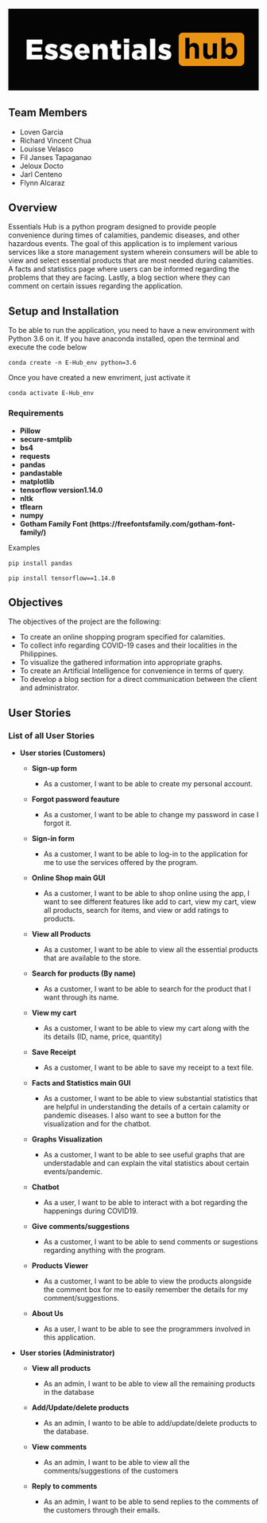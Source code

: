 

![](UI/essentials_hub_main1.jpg)

## Team Members
- Loven Garcia
- Richard Vincent Chua
- Louisse Velasco
- Fil Janses Tapaganao
- Jeloux Docto
- Jarl Centeno
- Flynn Alcaraz

## Overview

Essentials Hub is a python program designed to provide people convenience during times of calamities, pandemic diseases, and other hazardous events. The goal of this application is to implement various services like a store management system wherein consumers will be able to view and select essential products that are most needed during calamities. A facts and statistics page where users can be informed regarding the problems that they are facing. Lastly, a blog section where they can comment on certain issues regarding the application. 

## Setup and Installation

To be able to run the application, you need to have a new environment with Python 3.6 on it. 
If you have anaconda installed, open the terminal and execute the code below
```
conda create -n E-Hub_env python=3.6
```

Once you have created a new envriment, just activate it
```
conda activate E-Hub_env
```

### Requirements

<ul><li> <b>Pillow</b></li>
<li> <b>secure-smtplib</b></li>
<li> <b>bs4</b></li>
<li> <b>requests</b></li>
<li> <b>pandas</b></li>
<li> <b>pandastable</b></li>
<li> <b>matplotlib</b></li>
<li> <b>tensorflow version1.14.0</b></li>
<li> <b>nltk</b></li>
<li> <b>tflearn</b></li>
<li> <b>numpy</b></li>
<li> <b>Gotham Family Font (https://freefontsfamily.com/gotham-font-family/)</b></li></ul>

Examples
```
pip install pandas
```
```
pip install tensorflow==1.14.0
```

## Objectives

The objectives of the project are the following:
- To create an online shopping program specified for calamities.
- To collect info regarding COVID-19 cases and their localities in the Philippines.
- To visualize the gathered information into appropriate graphs.
- To create an Artificial Intelligence for convenience in terms of query.
- To develop a blog section for a direct communication between the client and administrator.

## User Stories

### List of all User Stories

- **User stories (Customers)**
  + **Sign-up form**
    + As a customer, I want to be able to create my personal account.
  + **Forgot password feauture**
    + As a customer, I want to be able to change my password in case I forgot it.
  + **Sign-in form**
    + As a customer, I want to be able to log-in to the application for me to use the services offered by the program.
   
  + **Online Shop main GUI**
    + As a customer, I want to be able to shop online using the app, I want to see different features like add to cart, view my cart, view all products, search for items, and view or add ratings to products.
  + **View all Products**
    + As a customer, I want to be able to view all the essential products that are available to the store.
  + **Search for products (By name)**
    + As a customer, I want to be able to search for the product that I want through its name.
  + **View my cart**
    + As a customer, I want to be able to view my cart along with the its details (ID, name, price, quantity)
  + **Save Receipt**
    + As a customer, I want to be able to save my receipt to a text file.
  + **Facts and Statistics main GUI**
    + As a customer, I want to be able to view substantial statistics that are helpful in understanding the details of a certain calamity or pandemic diseases. I also want to see a button for the visualization and for the chatbot.
  + **Graphs Visualization**
    + As a customer, I want to be able to see useful graphs that are understadable and can explain the vital statistics about certain events/pandemic.
  + **Chatbot**
    + As a user, I want to be able to interact with a bot regarding the happenings during COVID19.
    
  + **Give comments/suggestions**
    + As a customer, I want to be able to send comments or sugestions regarding anything with the program. 
  + **Products Viewer**
    + As a customer, I want to be able to view the products alongside the comment box for me to easily remember the details for my comment/suggestions.
   
  + **About Us**
    + As a user, I want to be able to see the programmers involved in this application.
    
    
- **User stories (Administrator)**
  + **View all products**
    + As an admin, I want to be able to view all the remaining products in the database
  + **Add/Update/delete products**
    + As an admin, I wanto to be able to add/update/delete products to the database.

  + **View comments**
    + As an admin, I want to be able to view all the comments/suggestions of the customers
  + **Reply to comments**
    + As an admin, I want to be able to send  replies to the comments of the customers through their emails.
